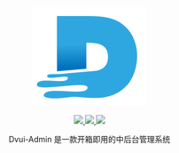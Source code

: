 <p align="center">
   <img src="./src/assets/img/logo.png">
</p>

<p align="center">
  <a href="https://www.npmjs.org/package/element-plus">
    <img src="https://img.shields.io/badge/Dvui-1.0.0-blue">
  </a>
  <a href="https://npmcharts.com/compare/element-plus?minimal=true">
    <img src="https://img.shields.io/npm/dm/element-plus.svg">
  </a>
  <a href="https://codecov.io/gh/element-plus/element-plus">
    <img src="https://codecov.io/gh/element-plus/element-plus/branch/dev/graph/badge.svg?token=BKSBO2GLZI"/>
  </a>
  <br>
</p>

<p align="center">Dvui-Admin 是一款开箱即用的中后台管理系统</p>
